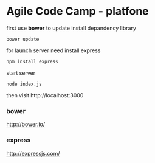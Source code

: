 # Agile Code Camp - platfone

first use **bower** to update install depandency library

`bower update`

for launch server need install express

`npm install express`

start server

`node index.js`

then visit http://localhost:3000

### bower

http://bower.io/

### express

http://expressjs.com/
